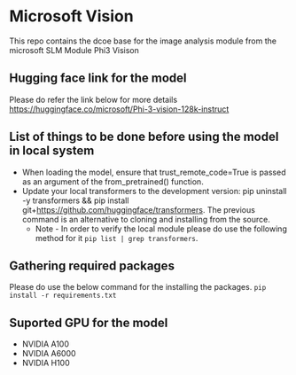 # Microsoft Vision
This repo contains the dcoe base for the image analysis module from the microsoft SLM Module Phi3 Visison

## Hugging face link for the model 
Please do refer the link below for more details
https://huggingface.co/microsoft/Phi-3-vision-128k-instruct

## List of things to be done before using the model in local system

- When loading the model, ensure that trust_remote_code=True is passed as an argument of the from_pretrained() function.
- Update your local transformers to the development version: pip uninstall -y transformers && pip install git+https://github.com/huggingface/transformers. The previous command is an alternative to cloning and installing from the source.
    -   Note - In order to verify the local module please do use the following method for it `pip list | grep transformers`.


## Gathering required packages
Please do use the below command for the installing the packages.
`pip install -r requirements.txt`

## Suported GPU for the model 
- NVIDIA A100
- NVIDIA A6000
- NVIDIA H100





